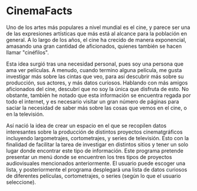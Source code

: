 # CinemaFacts
Uno de los artes más populares a nivel mundial es el cine, y parece ser una de las expresiones artísticas que más está al alcance para la población en general. A lo largo de los años, el cine ha crecido de manera exponencial, amasando una gran cantidad de aficionados, quienes también se hacen llamar "cinéfilos".

Esta idea surgió tras una necesidad personal, pues soy una persona que ama ver películas. A menudo, cuando termino alguna película, me gusta investigar más sobre las cintas que veo, para así descubrir más sobre su producción, sus actores, y más datos curiosos. Hablando con más amigos aficionados del cine, descubrí que no soy la única que disfruta de esto. No obstante, también he notado que esta información se encuentra regada por todo el internet, y es necesario visitar un gran número de páginas para saciar la necesidad de saber más sobre las cosas que vemos en el cine, o en la televisión.

Así nació la idea de crear un espacio en el que se recopilen datos interesantes sobre la producción de distintos proyectos cinematgráficos incluyendo largometrajes, cortometrajes, y series de televisión. Esto con la finalidad de facilitar la tarea de investigar en distintos sitios y tener un solo lugar donde encontrar este tipo de información. Este programa pretende presentar un menú donde se encuentren los tres tipos de proyectos audiovisuales mencionados anteriormente. El usuario puede escoger una lista, y posteriormente el programa desplegará una lista de datos curiosos de diferentes películas, cortometrajes, o series (según lo que el usuario seleccione).
